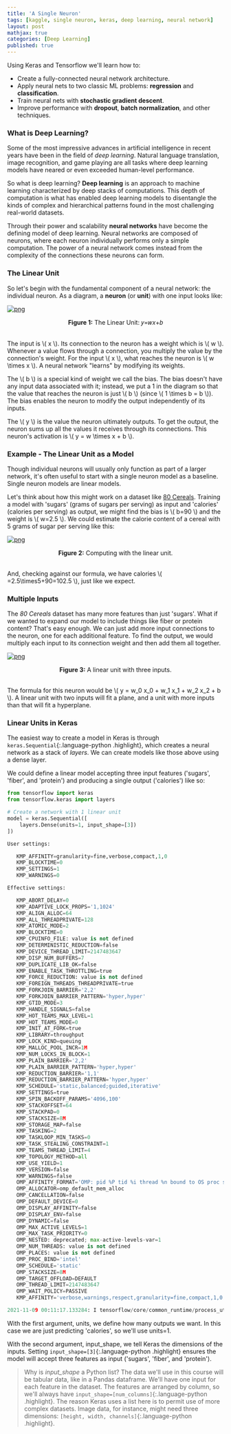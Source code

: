 ```yaml
---
title: 'A Single Neuron'
tags: [kaggle, single neuron, keras, deep learning, neural network]
layout: post
mathjax: true
categories: [Deep Learning]
published: true
---
```


Using Keras and Tensorflow we'll learn how to:

- Create a fully-connected neural network architecture.
- Apply neural nets to two classic ML problems: **regression** and **classification**.
- Train neural nets with **stochastic gradient descent**.
- Improve performance with **dropout**, **batch normalization**, and other techniques.

### What is Deep Learning?

Some of the most impressive advances in artificial intelligence in recent years have been in the field of *deep learning*. Natural language translation, image recognition, and game playing are all tasks where deep learning models have neared or even exceeded human-level performance.

So what is deep learning? **Deep learning** is an approach to machine learning characterized by deep stacks of computations. This depth of computation is what has enabled deep learning models to disentangle the kinds of complex and hierarchical patterns found in the most challenging real-world datasets.

Through their power and scalability **neural networks** have become the defining model of deep learning. Neural networks are composed of neurons, where each neuron individually performs only a simple computation. The power of a neural network comes instead from the complexity of the connections these neurons can form.

### The Linear Unit

So let's begin with the fundamental component of a neural network: the individual neuron. As a diagram, a **neuron** (or **unit**) with one input looks like:

[![png](https://raw.githubusercontent.com/sourestdeeds/sourestdeeds.github.io/main/_posts/2021-12-11-single-neuron/1.png#center)](https://raw.githubusercontent.com/sourestdeeds/sourestdeeds.github.io/main/_posts/2021-12-11-single-neuron/1.png)<center><b>Figure 1:</b> The Linear Unit: 𝑦=𝑤𝑥+𝑏</center><br> 

The input is \\( x \\). Its connection to the neuron has a weight which is \\( w \\). Whenever a value flows through a connection, you multiply the value by the connection's weight. For the input \\( x \\), what reaches the neuron is \\( w \times x \\). A neural network "learns" by modifying its weights.

The \\( b \\) is a special kind of weight we call the bias. The bias doesn't have any input data associated with it; instead, we put a 1 in the diagram so that the value that reaches the neuron is just \\( b \\) (since \\( 1 \times b = b \\)). The bias enables the neuron to modify the output independently of its inputs.

The \\( y \\) is the value the neuron ultimately outputs. To get the output, the neuron sums up all the values it receives through its connections. This neuron's activation is \\( y = w \times x + b \\).


### Example - The Linear Unit as a Model

Though individual neurons will usually only function as part of a larger network, it's often useful to start with a single neuron model as a baseline. Single neuron models are linear models.

Let's think about how this might work on a dataset like [80 Cereals](https://www.kaggle.com/crawford/80-cereals). Training a model with 'sugars' (grams of sugars per serving) as input and 'calories' (calories per serving) as output, we might find the bias is \\( b=90 \\) and the weight is \\( w=2.5 \\). We could estimate the calorie content of a cereal with 5 grams of sugar per serving like this:

[![png](https://raw.githubusercontent.com/sourestdeeds/sourestdeeds.github.io/main/_posts/2021-12-11-single-neuron/2.png#center)](https://raw.githubusercontent.com/sourestdeeds/sourestdeeds.github.io/main/_posts/2021-12-11-single-neuron/2.png)<center><b>Figure 2:</b> Computing with the linear unit.</center><br> 

And, checking against our formula, we have calories \\( =2.5\times5+90=102.5 \\), just like we expect.

### Multiple Inputs

The *80 Cereals* dataset has many more features than just 'sugars'. What if we wanted to expand our model to include things like fiber or protein content? That's easy enough. We can just add more input connections to the neuron, one for each additional feature. To find the output, we would multiply each input to its connection weight and then add them all together.

[![png](https://raw.githubusercontent.com/sourestdeeds/sourestdeeds.github.io/main/_posts/2021-12-11-single-neuron/3.png#center)](https://raw.githubusercontent.com/sourestdeeds/sourestdeeds.github.io/main/_posts/2021-12-11-single-neuron/3.png)<center><b>Figure 3:</b> A linear unit with three inputs.</center><br> 

The formula for this neuron would be \\( y = w_0 x_0 + w_1 x_1 + w_2 x_2 + b \\). A linear unit with two inputs will fit a plane, and a unit with more inputs than that will fit a hyperplane.

### Linear Units in Keras

The easiest way to create a model in Keras is through `keras.Sequential`{:.language-python .highlight}, which creates a neural network as a stack of *layers*. We can create models like those above using a dense layer.

We could define a linear model accepting three input features ('sugars', 'fiber', and 'protein') and producing a single output ('calories') like so:

```python
from tensorflow import keras
from tensorflow.keras import layers

# Create a network with 1 linear unit
model = keras.Sequential([
    layers.Dense(units=1, input_shape=[3])
])
```

```python
User settings:

   KMP_AFFINITY=granularity=fine,verbose,compact,1,0
   KMP_BLOCKTIME=0
   KMP_SETTINGS=1
   KMP_WARNINGS=0

Effective settings:

   KMP_ABORT_DELAY=0
   KMP_ADAPTIVE_LOCK_PROPS='1,1024'
   KMP_ALIGN_ALLOC=64
   KMP_ALL_THREADPRIVATE=128
   KMP_ATOMIC_MODE=2
   KMP_BLOCKTIME=0
   KMP_CPUINFO_FILE: value is not defined
   KMP_DETERMINISTIC_REDUCTION=false
   KMP_DEVICE_THREAD_LIMIT=2147483647
   KMP_DISP_NUM_BUFFERS=7
   KMP_DUPLICATE_LIB_OK=false
   KMP_ENABLE_TASK_THROTTLING=true
   KMP_FORCE_REDUCTION: value is not defined
   KMP_FOREIGN_THREADS_THREADPRIVATE=true
   KMP_FORKJOIN_BARRIER='2,2'
   KMP_FORKJOIN_BARRIER_PATTERN='hyper,hyper'
   KMP_GTID_MODE=3
   KMP_HANDLE_SIGNALS=false
   KMP_HOT_TEAMS_MAX_LEVEL=1
   KMP_HOT_TEAMS_MODE=0
   KMP_INIT_AT_FORK=true
   KMP_LIBRARY=throughput
   KMP_LOCK_KIND=queuing
   KMP_MALLOC_POOL_INCR=1M
   KMP_NUM_LOCKS_IN_BLOCK=1
   KMP_PLAIN_BARRIER='2,2'
   KMP_PLAIN_BARRIER_PATTERN='hyper,hyper'
   KMP_REDUCTION_BARRIER='1,1'
   KMP_REDUCTION_BARRIER_PATTERN='hyper,hyper'
   KMP_SCHEDULE='static,balanced;guided,iterative'
   KMP_SETTINGS=true
   KMP_SPIN_BACKOFF_PARAMS='4096,100'
   KMP_STACKOFFSET=64
   KMP_STACKPAD=0
   KMP_STACKSIZE=8M
   KMP_STORAGE_MAP=false
   KMP_TASKING=2
   KMP_TASKLOOP_MIN_TASKS=0
   KMP_TASK_STEALING_CONSTRAINT=1
   KMP_TEAMS_THREAD_LIMIT=4
   KMP_TOPOLOGY_METHOD=all
   KMP_USE_YIELD=1
   KMP_VERSION=false
   KMP_WARNINGS=false
   OMP_AFFINITY_FORMAT='OMP: pid %P tid %i thread %n bound to OS proc set {%A}'
   OMP_ALLOCATOR=omp_default_mem_alloc
   OMP_CANCELLATION=false
   OMP_DEFAULT_DEVICE=0
   OMP_DISPLAY_AFFINITY=false
   OMP_DISPLAY_ENV=false
   OMP_DYNAMIC=false
   OMP_MAX_ACTIVE_LEVELS=1
   OMP_MAX_TASK_PRIORITY=0
   OMP_NESTED: deprecated; max-active-levels-var=1
   OMP_NUM_THREADS: value is not defined
   OMP_PLACES: value is not defined
   OMP_PROC_BIND='intel'
   OMP_SCHEDULE='static'
   OMP_STACKSIZE=8M
   OMP_TARGET_OFFLOAD=DEFAULT
   OMP_THREAD_LIMIT=2147483647
   OMP_WAIT_POLICY=PASSIVE
   KMP_AFFINITY='verbose,warnings,respect,granularity=fine,compact,1,0'

2021-11-09 00:11:17.133284: I tensorflow/core/common_runtime/process_util.cc:146] Creating new thread pool with default inter op setting: 2. Tune using inter_op_parallelism_threads for best performance.
```

With the first argument, units, we define how many outputs we want. In this case we are just predicting 'calories', so we'll use units=1.

With the second argument, input_shape, we tell Keras the dimensions of the inputs. Setting `input_shape=[3]`{:.language-python .highlight} ensures the model will accept three features as input ('sugars', 'fiber', and 'protein').

> Why is *input_shape* a Python list?
> The data we'll use in this course will be tabular data, like in a Pandas dataframe. We'll have one input for each feature in the dataset. The features are arranged by column, so we'll always have `input_shape=[num_columns]`{:.language-python .highlight}. The reason Keras uses a list here is to permit use of more complex datasets. Image data, for instance, might need three dimensions: `[height, width, channels]`{:.language-python .highlight}.


